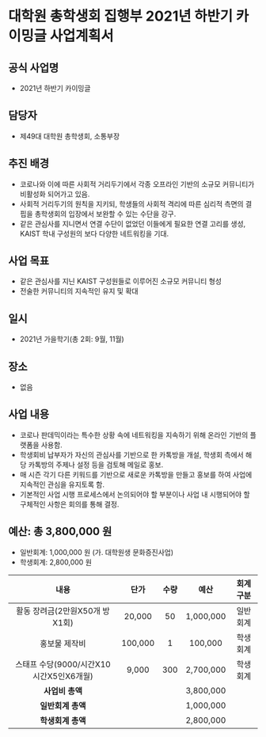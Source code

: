 대학원 총학생회 집행부 2021년 하반기 카이밍글 사업계획서
===

## 공식 사업명
- 2021년 하반기 카이밍글

## 담당자
- 제49대 대학원 총학생회, 소통부장

## 추진 배경
- 코로나와 이에 따른 사회적 거리두기에서 각종 오프라인 기반의 소규모 커뮤니티가 비활성화 되어가고 있음.
- 사회적 거리두기의 원칙을 지키되, 학생들의 사회적 격리에 따른 심리적 측면의 결핍을 총학생회의 입장에서 보완할 수 있는 수단을 강구. 
- 같은 관심사를 지니면서 연결 수단이 없었던 이들에게 필요한 연결 고리를 생성, KAIST 학내 구성원의 보다 다양한 네트워킹을 기대. 

## 사업 목표
- 같은 관심사를 지닌 KAIST 구성원들로 이루어진 소규모 커뮤니티 형성
- 전술한 커뮤니티의 지속적인 유지 및 확대

## 일시
- 2021년 가을학기(총 2회: 9월, 11월)

## 장소
- 없음

## 사업 내용
-  코로나 판데믹이라는 특수한 상황 속에 네트워킹을 지속하기 위해 온라인 기반의 플랫폼을 사용함.
-  학생회비 납부자가 자신의 관심사를 기반으로 한 카톡방을 개설, 학생회 측에서 해당 카톡방의 주제나 설정 등을 검토해 메일로 홍보.
-  매 시즌 각기 다른 키워드를 기반으로 새로운 카톡방을 만들고 홍보를 하여 사업에 지속적인 관심을 유지토록 함.
-  기본적인 사업 시행 프로세스에서 논의되어야 할 부분이나 사업 내 시행되어야 할 구체적인 사항은 회의를 통해 결정.

## 예산: 총 3,800,000 원
- 일반회계: 1,000,000 원 (가. 대학원생 문화증진사업)
- 학생회계: 2,800,000 원 

| **내용** | **단가** | **수량** | **예산** | **회계구분** | 
|:---:|:---:|:---:|:---:|:---:|
| 활동 장려금(2만원X50개 방X1회) | 20,000 | 50 | 1,000,000 | 일반회계 | 
| 홍보물 제작비  | 100,000 | 1 | 100,000 | 학생회계| 
| 스태프 수당(9000/시간X10시간X5인X6개월) | 9,000 | 300 | 2,700,000 | 학생회계 | 
| **사업비 총액** |  |  | 3,800,000 | | 
| **일반회계 총액** |  |  | 1,000,000 | |
| **학생회계 총액** |  |  | 2,800,000 | |
